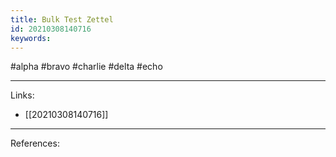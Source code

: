 ```yaml
---
title: Bulk Test Zettel
id: 20210308140716
keywords:
---
```

#alpha #bravo #charlie #delta #echo

---
Links:

- [[20210308140716]]

---
References:
